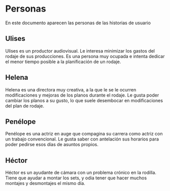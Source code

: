 # Personas

En este documento aparecen las personas de las historias de usuario

## Ulises

Ulises es un productor audiovisual. Le interesa minimizar los gastos del rodaje
de sus producciones. Es una persona muy ocupada e intenta dedicar el menor 
tiempo posible a la planificación de un rodaje.

## Helena

Helena es una directora muy creativa, a la que le se le ocurren modificaciones
y mejoras de los planos durante el rodaje. Le gusta poder cambiar los planos a
su gusto, lo que suele desembocar en modificaciones del plan de rodaje.

## Penélope

Penélope es una actriz en auge que compagina su carrera como actriz con un
trabajo convencional. Le gusta saber con antelación sus horarios para poder
pedirse esos días de asuntos propios.

## Héctor

Héctor es un ayudante de cámara con un problema crónico en la rodilla. Tiene
que ayudar a montar los sets, y odia tener que hacer muchos montajes y
desmontajes el mismo día.
